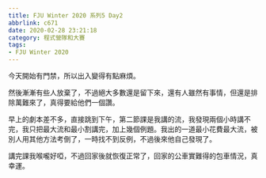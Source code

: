 ```yaml
---
title: FJU Winter 2020 系列5 Day2
abbrlink: c671
date: 2020-02-28 23:21:18
category: 程式營隊和大賽
tags:
- FJU Winter 2020
---
```

今天開始有門禁，所以出入變得有點麻煩。
<!-- more -->
然後漸漸有些人放棄了，不過絕大多數還是留下來，還有人雖然有事情，但還是排除萬難來了，真得要給他們一個讚。

早上的劇本差不多，直接跳到下午，第二節課是我講的流，我發現兩個小時講不完，我只把最大流和最小割講完，加上幾個例題。我出的一道最小花費最大流，被別人用其他方法考倒了，一時找不到反例，不過後來他自己發現了。

講完課我喉嚨好啞，不過回家後就恢復正常了，回家的公車實難得的包車情況，真幸運。